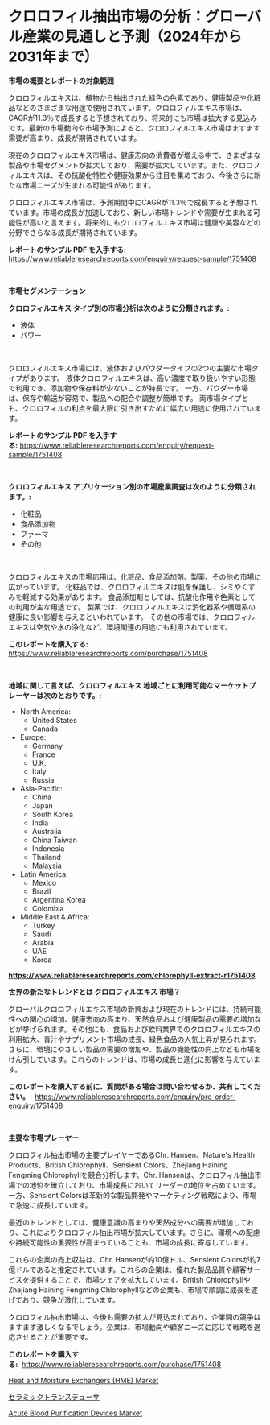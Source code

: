 <p><h1>クロロフィル抽出市場の分析：グローバル産業の見通しと予測（2024年から2031年まで）</h1></p><p><strong>市場の概要とレポートの対象範囲</strong></p>
<p><p>クロロフィルエキスは、植物から抽出された緑色の色素であり、健康製品や化粧品などのさまざまな用途で使用されています。クロロフィルエキス市場は、CAGRが11.3％で成長すると予想されており、将来的にも市場は拡大する見込みです。最新の市場動向や市場予測によると、クロロフィルエキス市場はますます需要が高まり、成長が期待されています。</p><p>現在のクロロフィルエキス市場は、健康志向の消費者が増える中で、さまざまな製品や市場セグメントが拡大しており、需要が拡大しています。また、クロロフィルエキスは、その抗酸化特性や健康効果から注目を集めており、今後さらに新たな市場ニーズが生まれる可能性があります。</p><p>クロロフィルエキス市場は、予測期間中にCAGRが11.3％で成長すると予想されています。市場の成長が加速しており、新しい市場トレンドや需要が生まれる可能性が高いと言えます。将来的にもクロロフィルエキス市場は健康や美容などの分野でさらなる成長が期待されています。</p></p>
<p><strong>レポートのサンプル PDF を入手する:</strong> <a href="https://www.reliableresearchreports.com/enquiry/request-sample/1751408">https://www.reliableresearchreports.com/enquiry/request-sample/1751408</a></p>
<p>&nbsp;</p>
<p><strong>市場セグメンテーション</strong></p>
<p><strong>クロロフィルエキス タイプ別の市場分析は次のように分類されます。:</strong></p>
<p><ul><li>液体</li><li>パワー</li></ul></p>
<p>&nbsp;</p>
<p><p>クロロフィルエキス市場には、液体およびパウダータイプの2つの主要な市場タイプがあります。 液体クロロフィルエキスは、高い濃度で取り扱いやすい形態で利用でき、添加物や保存料が少ないことが特長です。 一方、パウダー市場は、保存や輸送が容易で、製品への配合や調整が簡単です。 両市場タイプとも、クロロフィルの利点を最大限に引き出すために幅広い用途に使用されています。</p></p>
<p><strong>レポートのサンプル PDF を入手する:</strong>&nbsp;<a href="https://www.reliableresearchreports.com/enquiry/request-sample/1751408">https://www.reliableresearchreports.com/enquiry/request-sample/1751408</a></p>
<p>&nbsp;</p>
<p><strong> クロロフィルエキス アプリケーション別の市場産業調査は次のように分類されます。:</strong></p>
<p><ul><li>化粧品</li><li>食品添加物</li><li>ファーマ</li><li>その他</li></ul></p>
<p>&nbsp;</p>
<p><p>クロロフィルエキスの市場応用は、化粧品、食品添加剤、製薬、その他の市場に広がっています。 化粧品では、クロロフィルエキスは肌を保護し、シミやくすみを軽減する効果があります。 食品添加剤としては、抗酸化作用や色素としての利用が主な用途です。 製薬では、クロロフィルエキスは消化器系や循環系の健康に良い影響を与えるといわれています。 その他の市場では、クロロフィルエキスは空気や水の浄化など、環境関連の用途にも利用されています。</p></p>
<p><strong>このレポートを購入する:</strong>&nbsp; <a href="https://www.reliableresearchreports.com/purchase/1751408">https://www.reliableresearchreports.com/purchase/1751408</a></p>
<p>&nbsp;</p>
<p><strong>地域に関して言えば、クロロフィルエキス 地域ごとに利用可能なマーケットプレーヤーは次のとおりです。:</strong></p>
<p><ul>
    <li>
        North America:
        <ul>
            <li>United States</li>
            <li>Canada</li>
        </ul>
    </li>
    <li>
        Europe:
        <ul>
            <li>Germany</li>
            <li>France</li>
            <li>U.K.</li>
            <li>Italy</li>
            <li>Russia</li>
        </ul>
    </li>
    <li>
        Asia-Pacific:
        <ul>
            <li>China</li>
            <li>Japan</li>
            <li>South Korea</li>
            <li>India</li>
            <li>Australia</li>
            <li>China Taiwan</li>
            <li>Indonesia</li>
            <li>Thailand</li>
            <li>Malaysia</li>
        </ul>
    </li>
    <li>
        Latin America:
        <ul>
            <li>Mexico</li>
            <li>Brazil</li>
            <li>Argentina Korea</li>
            <li>Colombia</li>
        </ul>
    </li>
    <li>
        Middle East & Africa:
        <ul>
            <li>Turkey</li>
            <li>Saudi</li>
            <li>Arabia</li>
            <li>UAE</li>
            <li>Korea</li>
        </ul>
    </li>
    </ul></p>
<p><strong><a href="https://www.reliableresearchreports.com/chlorophyll-extract-r1751408">https://www.reliableresearchreports.com/chlorophyll-extract-r1751408</a></strong>&nbsp;</p>
<p><strong>世界の新たなトレンドとは クロロフィルエキス 市場？</strong></p>
<p><p>グローバルクロロフィルエキス市場の新興および現在のトレンドには、持続可能性への関心の増加、健康志向の高まり、天然食品および健康製品の需要の増加などが挙げられます。その他にも、食品および飲料業界でのクロロフィルエキスの利用拡大、青汁やサプリメント市場の成長、緑色食品の人気上昇が見られます。さらに、環境にやさしい製品の需要の増加や、製品の機能性の向上なども市場をけん引しています。これらのトレンドは、市場の成長と進化に影響を与えています。</p></p>
<p><strong>このレポートを購入する前に、質問がある場合は問い合わせるか、共有してください。</strong>- <a href="https://www.reliableresearchreports.com/enquiry/pre-order-enquiry/1751408">https://www.reliableresearchreports.com/enquiry/pre-order-enquiry/1751408</a></p>
<p>&nbsp;</p>
<p><strong>主要な市場プレーヤー</strong></p>
<p><p>クロロフィル抽出市場の主要プレイヤーであるChr. Hansen、Nature's Health Products、British Chlorophyll、Sensient Colors、Zhejiang Haining Fengming Chlorophyllを競合分析します。Chr. Hansenは、クロロフィル抽出市場での地位を確立しており、市場成長においてリーダーの地位を占めています。一方、Sensient Colorsは革新的な製品開発やマーケティング戦略により、市場で急速に成長しています。</p><p>最近のトレンドとしては、健康意識の高まりや天然成分への需要が増加しており、これによりクロロフィル抽出市場が拡大しています。さらに、環境への配慮や持続可能性の重要性が高まっていることも、市場の成長に寄与しています。</p><p>これらの企業の売上収益は、Chr. Hansenが約10億ドル、Sensient Colorsが約7億ドルであると推定されています。これらの企業は、優れた製品品質や顧客サービスを提供することで、市場シェアを拡大しています。British ChlorophyllやZhejiang Haining Fengming Chlorophyllなどの企業も、市場で順調に成長を遂げており、競争が激化しています。</p><p>クロロフィル抽出市場は、今後も需要の拡大が見込まれており、企業間の競争はますます激しくなるでしょう。企業は、市場動向や顧客ニーズに応じて戦略を適応させることが重要です。</p></p>
<p><strong>このレポートを購入する:</strong>&nbsp;&nbsp;<a href="https://www.reliableresearchreports.com/purchase/1751408">https://www.reliableresearchreports.com/purchase/1751408</a></p>
<p><p><a href="https://github.com/brenzgnarento/Market-Research-Report-List-2/blob/main/heat-and-moisture-exchangers-hme-market.md">Heat and Moisture Exchangers (HME) Market</a></p><p><a href="https://github.com/Sophiaard2003/Market-Research-Report-List-1/blob/main/717779223276.md">セラミックトランスデューサ</a></p><p><a href="https://github.com/jerrycopelandthomaswsqd8q/Market-Research-Report-List-2/blob/main/acute-blood-purification-devices-market.md">Acute Blood Purification Devices Market</a></p></p>